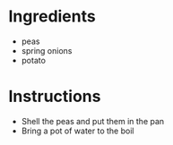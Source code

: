 # Ingredients
- peas
- spring onions
- potato
# Instructions
- Shell the peas and put them in the pan
- Bring a pot of water to the boil
